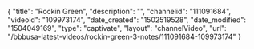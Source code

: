 {
    "title": "Rockin Green",
    "description": "",
    "channelid": "111091684",
    "videoid": "109973174",
    "date_created": "1502519528",
    "date_modified": "1504049169",
    "type": "captivate",
    "layout": "channelVideo",
    "url": "\/bbbusa-latest-videos\/rockin-green-3-notes\/111091684-109973174"
}